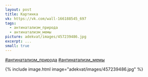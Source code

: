 ```yaml
---
layout: post
title: Картинка
vk: https://vk.com/wall-166188545_697
tags:
  - антинатализм_природа
  - антинатализм_мемы
picture: adekvat/images/457239486.jpg
excerpt: ...
small: true
---
```

[#антинатализм_природа](poisk.html#антинатализм_природа)
[#антинатализм_мемы](poisk.html#антинатализм_мемы)

{% include image.html image="adekvat/images/457239486.jpg" %}